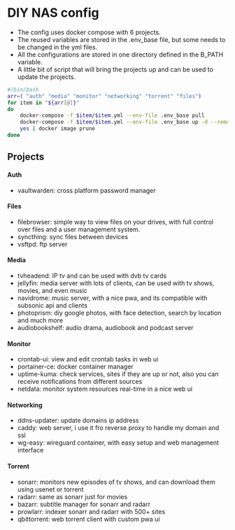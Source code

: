 # DIY NAS config

- The config uses docker compose with 6 projects.
- The reused variables are stored in the .env_base file, but some needs to be changed in the yml files.
- All the configurations are stored in one directory defined in the B_PATH variable.
- A little bit of script that will bring the projects up and can be used to update the projects.
```bash                                                                   
#/bin/bash
arr=( "auth" "media" "monitor" "networking" "torrent" "files")
for item in "${arr[@]}"
do
    docker-compose -f $item/$item.yml --env-file .env_base pull
    docker-compose -f $item/$item.yml --env-file .env_base up -d --remove-orphans
    yes | docker image prune
done
```
## Projects
#### Auth
- vaultwarden: cross platform password manager
#### Files
- filebrowser: simple way to view files on your drives, with full control over files and a user management system.
- syncthing: sync files between devices
- vsftpd: ftp server
#### Media
- tvheadend: IP tv and can be used with dvb tv cards
- jellyfin: media server with lots of clients, can be used with tv shows, movies, and even music
- navidrome: music server, with a nice pwa, and its compatible with subsonic api and clients
- photoprism: diy google photos, with face detection, search by location and much more
- audiobookshelf: audio drama, audiobook and podcast server
#### Monitor
- crontab-ui: view and edit crontab tasks in web ui
- portainer-ce: docker container manager
- uptime-kuma: check services, sites if they are up or not, also you can receive notifications from different sources
- netdata: monitor system resources real-time in a nice web ui
#### Networking
- ddns-updater: update domains ip address
- caddy: web server, i use it fro reverse proxy to handle my domain and ssl
- wg-easy: wireguard container, with easy setup and web management interface
#### Torrent
- sonarr: monitors new episodes of tv shows, and can download them using usenet or torrent 
- radarr: same as sonarr just for movies
- bazarr: subtitle manager for sonarr and radarr
- prowlarr: indexer sonarr and radarr with 500+ sites
- qbittorrent: web torrent client with custom pwa ui
